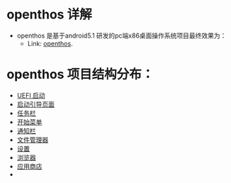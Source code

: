 # openthos 详解
  - openthos 是基于android5.1 研发的pc端x86桌面操作系统项目最终效果为：
    - Link: [openthos](https://www.openthos.org/).

# openthos 项目结构分布：
  - [UEFI 启动](https://github.com/dongpeng123/dongpeng/blob/master/OpenThos/uefi.md)
  - [启动引导页面](https://github.com/dongpeng123/dongpeng/blob/master/OpenThos/first_boot_page.md)
  - [任务栏](https://github.com/dongpeng123/dongpeng/blob/master/OpenThos/task_bar.md)
  - [开始菜单](https://github.com/dongpeng123/dongpeng/blob/master/OpenThos/startmenu.md)
  - [通知栏](https://github.com/dongpeng123/dongpeng/blob/master/OpenThos/notification_bar.md)
  - [文件管理器](https://github.com/dongpeng123/dongpeng/blob/master/OpenThos/filemanager.md)
  - [设置](https://github.com/dongpeng123/dongpeng/blob/master/OpenThos/settings.md)
  - [浏览器](https://github.com/dongpeng123/dongpeng/blob/master/OpenThos/browser.md)
  - [应用商店](https://github.com/dongpeng123/dongpeng/blob/master/OpenThos/app_store.md)
  - 
